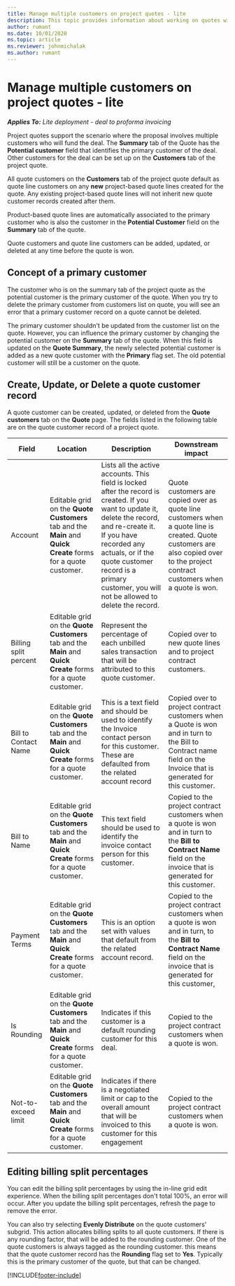```yaml
---
title: Manage multiple customers on project quotes - lite
description: This topic provides information about working on quotes with multiple customers who will fund the project. (Sales)
author: rumant
ms.date: 10/01/2020
ms.topic: article
ms.reviewer: johnmichalak
ms.author: rumant
---
```


# Manage multiple customers on project quotes - lite

_**Applies To:** Lite deployment - deal to proforma invoicing_

Project quotes support the scenario where the proposal involves multiple customers who will fund the deal. The **Summary** tab of the Quote has the **Potential customer** field that identifies the primary customer of the deal. Other customers for the deal can be set up on the **Customers** tab of the project quote.

All quote customers on the **Customers** tab of the project quote default as quote line customers on any **new** project-based quote lines created for the quote. Any existing project-based quote lines will not inherit new quote customer records created after them.

Product-based quote lines are automatically associated to the primary customer who is also the customer in the **Potential Customer** field on the **Summary** tab of the quote.

Quote customers and quote line customers can be added, updated, or deleted at any time before the quote is won.

## Concept of a primary customer

The customer who is on the summary tab of the project quote as the potential customer is the primary customer of the quote. When you try to delete the primary customer from customers list on quote, you will see an error that a primary customer record on a quote cannot be deleted.

The primary customer shouldn't be updated from the customer list on the quote. However, you can influence the primary customer by changing the potential customer on the **Summary** tab of the quote. When this field is updated on the **Quote Summary**, the newly selected potential customer is added as a new quote customer with the **Primary** flag set. The old potential customer will still be a customer on the quote.

## Create, Update, or Delete a quote customer record

A quote customer can be created, updated, or deleted from the **Quote customers** tab on the **Quote** page. The fields listed in the following table are on the quote customer record of a project quote.

| **Field** | **Location** | **Description** | **Downstream impact** |
| --- | --- | --- | --- |
| Account | Editable grid on the **Quote Customers** tab and the **Main** and **Quick Create** forms for a quote customer. | Lists all the active accounts. This field is locked after the record is created. If you want to update it, delete the record, and re-create it. If you have recorded any actuals, or if the quote customer record is a primary customer, you will not be allowed to delete the record. | Quote customers are copied over as quote line customers when a quote line is created. Quote customers are also copied over to the project contract customers when a quote is won. |
| Billing split percent | Editable grid on the **Quote Customers** tab and the **Main** and **Quick Create** forms for a quote customer. | Represent the percentage of each unbilled sales transaction that will be attributed to this quote customer. | Copied over to new quote lines and to project contract customers. |
| Bill to Contact Name | Editable grid on the **Quote Customers** tab and the **Main** and **Quick Create** forms for a quote customer. | This is a text field and should be used to identify the Invoice contact person for this customer. These are defaulted from the related account record | Copied over to project contract customers when a Quote is won and in turn to the Bill to Contract name field on the Invoice that is generated for this customer. |
| Bill to Name | Editable grid on the **Quote Customers** tab and the **Main** and **Quick Create** forms for a quote customer. | This text field should be used to identify the invoice contact person for this customer. | Copied to the project contract customers when a quote is won and in turn to the **Bill to Contract Name** field on the invoice that is generated for this customer. |
| Payment Terms | Editable grid on the **Quote Customers** tab and the **Main** and **Quick Create** forms for a quote customer. | This is an option set with values that default from the related account record. | Copied to the project contract customers when a quote is won and in turn, to the **Bill to Contract Name** field on the invoice that is generated for this customer, |
| Is Rounding | Editable grid on the **Quote Customers** tab and the **Main** and **Quick Create** forms for a quote customer. | Indicates if this customer is a default rounding customer for this deal. | Copied to the project contract customers when a quote is won. |
| Not-to-exceed limit | Editable grid on the **Quote Customers** tab and the **Main** and **Quick Create** forms for a quote customer. | Indicates if there is a negotiated limit or cap to the overall amount that will be invoiced to this customer for this engagement | Copied to the project contract customers when a quote is won. |

## Editing billing split percentages

You can edit the billing split percentages by using the in-line grid edit experience. When the billing split percentages don't total 100%, an error will occur. After you update the billing split percentages, refresh the page to remove the error.

You can also try selecting **Evenly Distribute** on the quote customers' subgrid. This action allocates billing splits to all quote customers. If there is any rounding factor, that will be added to the rounding customer. One of the quote customers is always tagged as the rounding customer. this means that the quote customer record has the **Rounding** flag set to **Yes**. Typically this is the primary customer of the quote, but that can be changed.


[!INCLUDE[footer-include](../../includes/footer-banner.md)]
